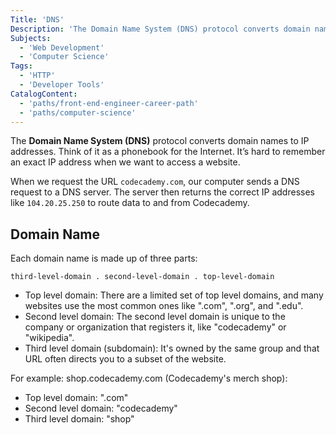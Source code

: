 ```yaml
---
Title: 'DNS'
Description: 'The Domain Name System (DNS) protocol converts domain names to IP addresses. Think of it as a phonebook for the Internet.'
Subjects:
  - 'Web Development'
  - 'Computer Science'
Tags:
  - 'HTTP'
  - 'Developer Tools'
CatalogContent:
  - 'paths/front-end-engineer-career-path'
  - 'paths/computer-science'
---
```


The **Domain Name System (DNS)** protocol converts domain names to IP addresses. Think of it as a phonebook for the Internet. It’s hard to remember an exact IP address when we want to access a website.

When we request the URL `codecademy.com`, our computer sends a DNS request to a DNS server. The server then returns the correct IP addresses like `104.20.25.250` to route data to and from Codecademy.

## Domain Name

Each domain name is made up of three parts:

`third-level-domain . second-level-domain . top-level-domain`

- Top level domain: There are a limited set of top level domains, and many websites use the most common ones like ".com", ".org", and ".edu".
- Second level domain: The second level domain is unique to the company or organization that registers it, like "codecademy" or "wikipedia".
- Third level domain (subdomain): It's owned by the same group and that URL often directs you to a subset of the website.

For example: shop.codecademy.com (Codecademy's merch shop):

- Top level domain: ".com"
- Second level domain: "codecademy"
- Third level domain: "shop"
